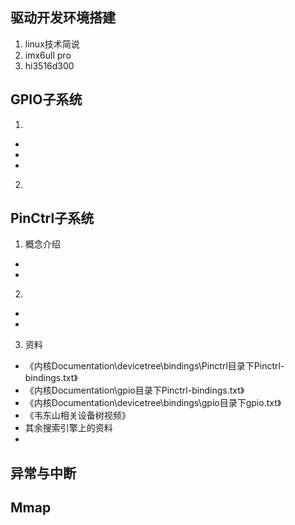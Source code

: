 ## 驱动开发环境搭建
1. linux技术简说
2. imx6ull pro
3. hi3516d300

## GPIO子系统
1. 
* 
* 
* 
2. 

## PinCtrl子系统
1. 概念介绍
*  
* 
2.
* 
* 

3. 资料
* 《内核Documentation\devicetree\bindings\Pinctrl目录下Pinctrl-bindings.txt》
* 《内核Documentation\gpio目录下Pinctrl-bindings.txt》
* 《内核Documentation\devicetree\bindings\gpio目录下gpio.txt》
* 《韦东山相关设备树视频》
* 其余搜索引擎上的资料
* 

## 异常与中断

## Mmap